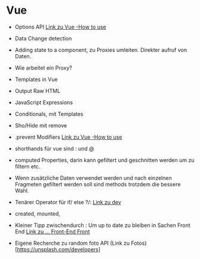 # Vue

- Options API [Link zu Vue -How to use](https://v3.vuejs.org/api/options-api.html)
- Data Change detection
- Adding state to a component, zu Proxies umleiten. Direkter aufruf von Daten.
- Wie arbeitet ein Proxy?
- Templates in Vue
- Output Raw HTML
- JavaScript Expressions
- Conditionals, mit Templates
- Sho/Hide mit remove
- .prevent Modifiers [Link zu Vue -How to use](https://v3.vuejs.org/guide/events.html#event-modifiers)
- shorthands für vue sind : und @
- computed Properties, darin kann gefiltert und geschnitten werden um zu filtern etc.
- Wenn zusätzliche Daten verwendet werden und nach einzelnen Fragmeten gefiltert werden soll sind methods trotzdem die bessere Wahl.
- Tenärer Operator für if/ else ?/: [Link zu dev](https://developer.mozilla.org/de/docs/Web/JavaScript/Reference/Operators/Conditional_Operator)
- created, mounted, 

- Kleiner Tipp zwischendurch : Um up to date zu bleiben in Sachen Front End [Link zu ... Front-End Front](https://frontendfront.com/)
- Eigene Recherche zu random foto API (Link zu Fotos)[https://unsplash.com/developers]
